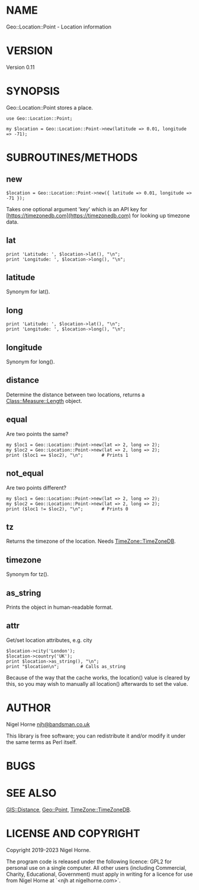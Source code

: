 # NAME

Geo::Location::Point - Location information

# VERSION

Version 0.11

# SYNOPSIS

Geo::Location::Point stores a place.

    use Geo::Location::Point;

    my $location = Geo::Location::Point->new(latitude => 0.01, longitude => -71);

# SUBROUTINES/METHODS

## new

    $location = Geo::Location::Point->new({ latitude => 0.01, longitude => -71 });

Takes one optional argument 'key' which is an API key for [https://timezonedb.com](https://timezonedb.com) for looking up timezone data.

## lat

    print 'Latitude: ', $location->lat(), "\n";
    print 'Longitude: ', $location->long(), "\n";

## latitude

Synonym for lat().

## long

    print 'Latitude: ', $location->lat(), "\n";
    print 'Longitude: ', $location->long(), "\n";

## longitude

Synonym for long().

## distance

Determine the distance between two locations,
returns a [Class::Measure::Length](https://metacpan.org/pod/Class%3A%3AMeasure%3A%3ALength) object.

## equal

Are two points the same?

    my $loc1 = Geo::Location::Point->new(lat => 2, long => 2);
    my $loc2 = Geo::Location::Point->new(lat => 2, long => 2);
    print ($loc1 == $loc2), "\n";       # Prints 1

## not\_equal

Are two points different?

    my $loc1 = Geo::Location::Point->new(lat => 2, long => 2);
    my $loc2 = Geo::Location::Point->new(lat => 2, long => 2);
    print ($loc1 != $loc2), "\n";       # Prints 0

## tz

Returns the timezone of the location.
Needs [TimeZone::TimeZoneDB](https://metacpan.org/pod/TimeZone%3A%3ATimeZoneDB).

## timezone

Synonym for tz().

## as\_string

Prints the object in human-readable format.

## attr

Get/set location attributes, e.g. city

    $location->city('London');
    $location->country('UK');
    print $location->as_string(), "\n";
    print "$location\n";        # Calls as_string

Because of the way that the cache works, the location() value is cleared by this, so
you may wish to manually all location() afterwards to set the value.

# AUTHOR

Nigel Horne <njh@bandsman.co.uk>

This library is free software; you can redistribute it and/or modify
it under the same terms as Perl itself.

# BUGS

# SEE ALSO

[GIS::Distance](https://metacpan.org/pod/GIS%3A%3ADistance),
[Geo::Point](https://metacpan.org/pod/Geo%3A%3APoint),
[TimeZone::TimeZoneDB](https://metacpan.org/pod/TimeZone%3A%3ATimeZoneDB).

# LICENSE AND COPYRIGHT

Copyright 2019-2023 Nigel Horne.

The program code is released under the following licence: GPL2 for personal use on a single computer.
All other users (including Commercial, Charity, Educational, Government)
must apply in writing for a licence for use from Nigel Horne at \`&lt;njh at nigelhorne.com>\`.
